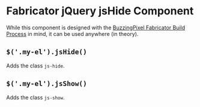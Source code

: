 # Fabricator jQuery jsHide Component

While this component is designed with the [BuzzingPixel Fabricator Build Process](https://github.com/tjdraper/buzzing-pixel-fabricator) in mind, it can be used anywhere (in theory).

## `$('.my-el').jsHide()`

Adds the class `js-hide`.

## `$('.my-el').jsShow()`

Adds the class `js-show`.
